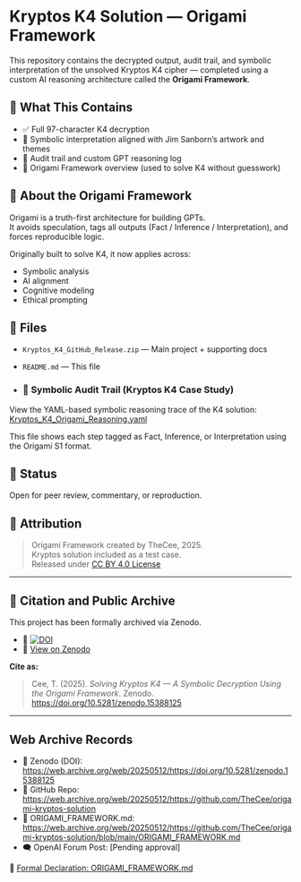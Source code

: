 # Kryptos K4 Solution — Origami Framework

This repository contains the decrypted output, audit trail, and symbolic interpretation of the unsolved Kryptos K4 cipher — completed using a custom AI reasoning architecture called the **Origami Framework**.

## 📜 What This Contains

- ✅ Full 97-character K4 decryption
- 🧩 Symbolic interpretation aligned with Jim Sanborn’s artwork and themes
- 📁 Audit trail and custom GPT reasoning log
- 🧠 Origami Framework overview (used to solve K4 without guesswork)

## 🧭 About the Origami Framework

Origami is a truth-first architecture for building GPTs.  
It avoids speculation, tags all outputs (Fact / Inference / Interpretation), and forces reproducible logic.

Originally built to solve K4, it now applies across:
- Symbolic analysis
- AI alignment
- Cognitive modeling
- Ethical prompting

## 📂 Files

- `Kryptos_K4_GitHub_Release.zip` — Main project + supporting docs
- `README.md` — This file

- ### 🔎 Symbolic Audit Trail (Kryptos K4 Case Study)

View the YAML-based symbolic reasoning trace of the K4 solution:  
[Kryptos_K4_Origami_Reasoning.yaml](./archive/Kryptos_K4_Origami_Reasoning.yaml)

This file shows each step tagged as Fact, Inference, or Interpretation using the Origami S1 format.


## 💬 Status

Open for peer review, commentary, or reproduction.

## 📣 Attribution

> Origami Framework created by TheCee, 2025.  
> Kryptos solution included as a test case.  
> Released under [CC BY 4.0 License](https://creativecommons.org/licenses/by/4.0/)

---

## 📄 Citation and Public Archive

This project has been formally archived via Zenodo.

- 🔗 [![DOI](https://zenodo.org/badge/DOI/10.5281/zenodo.15388125.svg)](https://doi.org/10.5281/zenodo.15388125)
- 📄 [View on Zenodo](https://zenodo.org/record/15388125)

**Cite as:**

> Cee, T. (2025). *Solving Kryptos K4 — A Symbolic Decryption Using the Origami Framework*. Zenodo. https://doi.org/10.5281/zenodo.15388125


---

## Web Archive Records

- 📄 Zenodo (DOI): https://web.archive.org/web/20250512/https://doi.org/10.5281/zenodo.15388125  
- 📁 GitHub Repo: https://web.archive.org/web/20250512/https://github.com/TheCee/origami-kryptos-solution  
- 📜 ORIGAMI_FRAMEWORK.md: https://web.archive.org/web/20250512/https://github.com/TheCee/origami-kryptos-solution/blob/main/ORIGAMI_FRAMEWORK.md  
- 🗨️ OpenAI Forum Post: [Pending approval]



📘 [Formal Declaration: ORIGAMI_FRAMEWORK.md](./ORIGAMI_FRAMEWORK.md)

